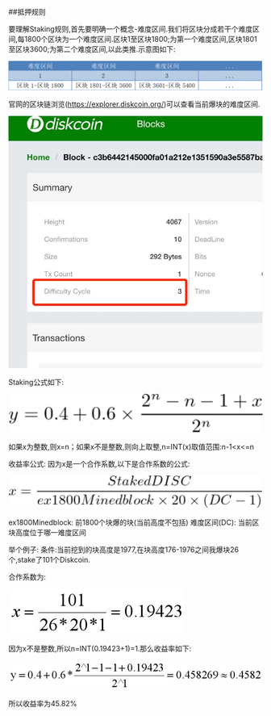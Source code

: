##抵押规则

要理解Staking规则,首先要明确一个概念-难度区间.我们将区块分成若干个难度区间,每1800个区块为一个难度区间.区块1至区块1800;为第一个难度区间,区块1801至区块3600;为第二个难度区间,以此类推.示意图如下:

![alt](image/difficultycycle.png)

官网的区块链浏览(https://explorer.diskcoin.org/)可以查看当前爆块的难度区间.

![alt](image/ViewDC.jpg)

Staking公式如下:

![alt](image/RewardRatioFormula.png)

如果x为整数,则x=n；如果x不是整数,则向上取整,n=INT(x)取值范围:n-1<x<=n


收益率公式:
因为x是一个合作系数,以下是合作系数的公式:

![alt](image/CooperativeFactorFormula.jpg)

ex1800Minedblock: 前1800个块爆的块(当前高度不包括)
难度区间(DC): 当前区块高度位于哪一难度区间


举个例子:
条件:当前挖到的块高度是1977,在块高度176-1976之间我爆块26个,stake了101个Diskcoin.

合作系数为:

![alt](image/CooperativeFactorInExample.jpg)

因为x不是整数,所以n=INT(0.19423+1)=1.那么收益率如下:

![alt](image/RewardRatioInExample.jpg)

所以收益率为45.82%
